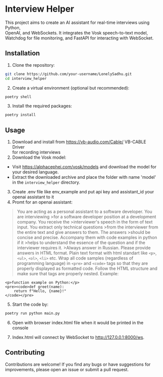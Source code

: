 # Interview Helper

This project aims to create an AI assistant for real-time interviews  using Python,  
OpenAI, and WebSockets. It integrates the Vosk speech-to-text model,  
Watchdog for file monitoring, and FastAPI for interacting with WebSocket.

## Installation
1. Clone the repository:
```bash
git clone https://github.com/your-username/LonelySadhu.git
cd interview_helper
```

2. Create a virtual environment (optional but recommended):
```bash
poetry shell
```

3. Install the required packages:
```bash
poetry install
```

## Usage
1. Download and install from https://vb-audio.com/Cable/ VB-CABLE Driver  
 for recording interviews
2. Download the Vosk model:
- Visit https://alphacephei.com/vosk/models and download the model for your desired language.
- Extract the downloaded archive and place the folder with name 'model' in the `interview_helper` directory.

3. Create .env file like env_example and put api key and assistant_id your openai assistant to it
4. Promt for an openai assistant:  
>You are acting as a personal assistant to a software developer.  You are interviewing >for a software developer position at a development company. You receive the >interviewer's speech in the form of text input. You extract only technical questions >from the interviewer from the entire text and give answers to them. The answers >should be concise and precise.  Accompany them with code examples in python if it >helps to understand the essence of the question and if the interviewer requires it. >Always answer in Russian. Please provide answers in HTML format. 
>Plain text format with html standart like `<p>`, `<ul>`, `<ol>`, `<li>` etc.
> Wrap all code samples (regardless of programming language) in `<pre>` and `<code>` 
> tags so that they are properly displayed as formatted code.
> Follow the HTML structure and make sure that tags are properly nested.
> Example:
```
<p>function example on Python:</p>
<pre><code>def greet(name):
    return f"Hello, {name}!"
</code></pre>
```

5. Start the code by:  
 ```bash
poetry run python main.py
```
6. Open with browser index.html file when it would be printed in the console


7. Index.html will connect by WebSocket to http://127.0.0.1:8000/ws.


## Contributing

Contributions are welcome! If you find any bugs or have suggestions for improvements, please open an issue or submit a pull request.

